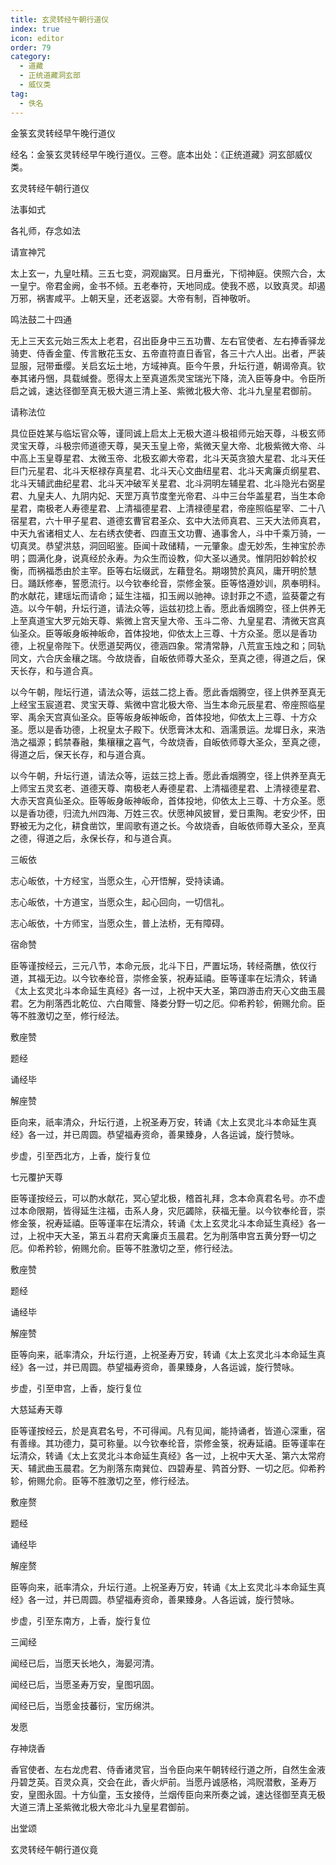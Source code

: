 ```yaml
---
title: 玄灵转经午朝行道仪
index: true
icon: editor
order: 79
category:
  - 道藏
  - 正统道藏洞玄部
  - 威仪类
tag:
  - 佚名
---
```


金箓玄灵转经早午晚行道仪  

经名：金箓玄灵转经早午晚行道仪。三卷。底本出处：《正统道藏》洞玄部威仪类。  

玄灵转经午朝行道仪  

法事如式  

各礼师，存念如法  

请宣神咒  

太上玄一，九皇吐精。三五七变，洞观幽冥。日月垂光，下彻神庭。侠照六合，太一皇宁。帝君金阙，金书不倾。五老奉符，天地同成。使我不惑，以致真灵。却遏万邪，祸害咸平。上朝天皇，还老返婴。大帝有制，百神敬听。  

鸣法鼓二十四通  

无上三天玄元始三炁太上老君，召出臣身中三五功曹、左右官使者、左右捧香驿龙骑吏、侍香金童、传言散花玉女、五帝直符直日香官，各三十六人出。出者，严装显服，冠带垂缨。关启玄坛土地，方域神真。臣今午景，升坛行道，朝谒帝真。钦奉其诸丹悃，具载缄誊。愿得太上至真道炁灵宝瑞光下降，流入臣等身中。令臣所启之诚，速达径御至真无极大道三清上圣、紫微北极大帝、北斗九皇星君御前。  

请称法位  

具位臣姓某与临坛官众等，谨同诚上启太上无极大道斗极祖师元始天尊，斗极玄师灵宝天尊，斗极宗师道德天尊，昊天玉皇上帝，紫微天皇大帝、北极紫微大帝、斗中高上玉皇尊星君、太微玉帝、北极玄卿大帝君，北斗天英贪狼大星君、北斗天任巨门元星君、北斗天枢禄存真星君、北斗天心文曲纽星君、北斗天禽廉贞纲星君、北斗天辅武曲纪星君、北斗天冲破军关星君、北斗洞明左辅星君、北斗隐光右弼星君、九皇夫人、九阴内妃、天罡万真节度奎光帝君、斗中三台华盖星君，当生本命星君，南极老人寿德星君、上清福德星君、上清禄德星君，帝座照临星宰、二十八宿星君，六十甲子星君、道德玄曹官君圣众、玄中大法师真君、三天大法师真君，中天九省诸相丈人、左右绣衣使者、四直玉文功曹、通事舍人，斗中千乘万骑，一切真灵。恭望洪慈，洞回昭鉴。臣闻十政储精，一元肇象。虚无妙炁，生神宝於赤明；圆满化身，说真经於永寿。为众生而设教，仰大圣以通灵。惟阴阳妙斡於权衡，而祸福悉由於主宰。臣等右坛缀武，左藉登名。期翊赞於真风，庸开明於慧日。踊跃修奉，誓愿流行。以今钦奉纶音，崇修金箓。臣等恪遵妙训，夙奉明科。酌水献花，建瑶坛而请命；延生注福，扣玉阙以驰神。谅封菲之不遗，监葵藿之有造。以今午朝，升坛行道，请法众等，运兹初捻上香。愿此香烟腾空，径上供养无上至真道宝大罗元始天尊、紫微上宫天皇大帝、玉斗二帝、九皇星君、清微天宫真仙圣众。臣等皈身皈神皈命，首体投地，仰依太上三尊、十方众圣。愿以是香功德，上祝皇帝陛下。伏愿道契两仪，德涵四象。常清常静，八荒宣玉烛之和；同轨同文，六合庆金穰之瑞。今故烧香，自皈依师尊大圣众，至真之德，得道之后，保天长存，和与道合真。  

以今午朝，陛坛行道，请法众等，运兹二捻上香。愿此香烟腾空，径上供养至真无上经宝玉宸道君、灵宝天尊、紫微中宫北极大帝、当生本命元辰星君、帝座照临星宰、禹余天宫真仙圣众。臣等皈身皈神皈命，首体投地，仰依太上三尊、十方众圣。愿以是香功德，上祝皇太子殿下。伏愿膏沐太和、涵濡景运。龙墀日永，来浩浩之福源；鹤禁春融，集穰穰之喜气，今故烧香，自皈依师尊大圣众，至真之德，得道之后，保天长存，和与道合真。  

以今午朝，升坛行道，请法众等，运兹三捻上香。愿此香烟腾空，径上供养至真无上师宝五灵玄老、道德天尊、南极老人寿德星君、上清福德星君、上清禄德星君、大赤天宫真仙圣众。臣等皈身皈神皈命，首体投地，仰依太上三尊、十方众圣。愿以是香功德，归流九州四海、万姓三农。伏愿神风披冒，爱日熏陶。老安少怀，田野被无为之化，耕食凿饮，里闾歌有道之长。今故烧香，自皈依师尊大圣众，至真之德，得道之后，永保长存，和与道合真。  

三皈依  

志心皈依，十方经宝，当愿众生，心开悟解，受持读诵。  

志心皈依，十方道宝，当愿众生，起心回向，一切信礼。  

志心皈依，十方师宝，当愿众生，普上法桥，无有障碍。  

宿命赞  

臣等谨按经云，三元八节，本命元辰，北斗下日，严置坛场，转经斋醮，依仪行道，其福无边。以今钦奉纶音，崇修金箓，祝寿延禧。臣等谨率在坛清众，转诵《太上玄灵北斗本命延生真经》各一过，上祝中天大圣，第四游击府天心文曲玉晨君。乞为削落西北乾位、六白陬訾、降娄分野一切之厄。仰希矜轸，俯赐允俞。臣等不胜激切之至，修行经法。  

敷座赞  

题经  

诵经毕  

解座赞  

臣向来，祇率清众，升坛行道，上祝圣寿万安，转诵《太上玄灵北斗本命延生真经》各一过，并已周圆。恭望福寿资命，善果臻身，人各运诚，旋行赞咏。  

步虚，引至西北方，上香，旋行复位  

七元覆护天尊  

臣等谨按经云，可以酌水献花，冥心望北极，稽首礼拜，念本命真君名号。亦不虚过本命限期，皆得延生注福，击系人身，灾厄蠲除，获福无量。以今钦奉纶音，崇修金箓，祝寿延禧。臣等谨率在坛清众，转诵《太上玄灵北斗本命延生真经》各一过，上祝中天大圣，第五斗君府天禽廉贞玉晨君。乞为削落申宫五黄分野一切之厄。仰希矜轸，俯赐允俞。臣等不胜激切之至，修行经法。  

敷座赞  

题经  

诵经毕  

解座赞  

臣等向来，祇率清众，升坛行道，上祝圣寿万安，转诵《太上玄灵北斗本命延生真经》各一过，并已周圆。恭望福寿资命，善果臻身，人各运诚，旋行赞咏。  

步虚，引至申宫，上香，旋行复位  

大慈延寿天尊  

臣等谨按经云，於是真君名号，不可得闻。凡有见闻，能持诵者，皆道心深重，宿有善缘。其功德力，莫可称量。以今钦奉纶音，崇修金箓，祝寿延禧。臣等谨率在坛清众，转诵《太上玄灵北斗本命延生真经》各一过，上祝中天大圣、第六太常府天、辅武曲玉晨君。乞为削落东南巽位、四碧寿星、鹑首分野、一切之厄。仰希矜轸，俯赐允俞。臣等不胜激切之至，修行经法。  

敷座赘  

题经  

诵经毕  

解座赘  

臣等向来，祇率清众，升坛行道。上祝圣寿万安，转诵《太上玄灵北斗本命延生真经》各一过，并已周圆。恭望福寿资命，善果臻身。人各运诚，旋行赞咏。  

步虚，引至东南方，上香，旋行复位  

三闻经  

闻经已后，当愿天长地久，海晏河清。  

闻经已后，当愿圣寿万安，皇图巩固。  

闻经已后，当愿金技蕃衍，宝历绵洪。  

发愿  

存神烧香  

香官使者、左右龙虎君、侍香诸灵官，当令臣向来午朝转经行道之所，自然生金液丹碧芝英。百灵众真，交会在此，香火炉前。当愿丹诚感格，鸿贶潜敷，圣寿万安，皇图永固。十方仙童，玉女接侍，兰烟传臣向来所奏之诚，速达径御至真无极大道三清上圣紫微北极大帝北斗九皇星君御前。  

出堂颂  

玄灵转经午朝行道仪竟  
